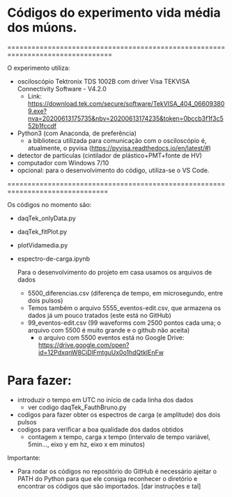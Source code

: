 # Códigos do experimento vida média dos múons.
================================================================================
  
O experimento utiliza:
 -  osciloscópio Tektronix TDS 1002B com driver Visa TEKVISA Connectivity Software - V4.2.0
	- Link: https://download.tek.com/secure/software/TekVISA_404_066093809.exe?nva=20200613175735&nbv=20200613174235&token=0bccb3f1f3c552b1fccdf
 - Python3 (com Anaconda, de preferência)
 	- a biblioteca utilizada para comunicação com o osciloscópio é, atualmente, o pyvisa (https://pyvisa.readthedocs.io/en/latest/#)
 - detector de particulas (cintilador de plástico+PMT+fonte de HV)
 - computador com Windows 7/10 
 - opcional: para o desenvolvimento do código, utiliza-se o VS Code. 

===============================================================================

Os códigos no momento são:
 - daqTek_onlyData.py
 - daqTek_fitPlot.py
 - plotVidamedia.py
 - espectro-de-carga.ipynb
	 
	Para o desenvolvimento do projeto em casa usamos os arquivos de dados
	 - 5500_diferencias.csv (diferença de tempo, em microsegundo, entre dois pulsos)
	 - Temos também o arquivo 5555_eventos-edit.csv, que armazena os dados já um pouco tratados (este está no GitHub)
	 - 99_eventos-edit.csv (99 waveforms com 2500 pontos cada uma; o arquivo com 5500 é muito grande e o github não aceita)
	    - o arquivo com 5500 eventos está no Google Drive: 
	    	https://drive.google.com/open?id=12PdxqnW8CiDlFmtguUx0o1hdQtklEnFw

	 
# Para fazer:
 - introduzir o tempo em UTC no início de cada linha dos dados
 	- ver codigo daqTek_FauthBruno.py
 - codigos para fazer obter os espectros de carga (e amplitude) dos dois pulsos 
 - codigos para verificar a boa qualidade dos dados obtidos
	- contagem x tempo,  carga x tempo (intervalo de tempo variável, 5min..., eixo y em hz, eixo x em minutos)


Importante:
 - Para rodar os códigos no repositório do GitHub é necessário ajeitar o PATH do Python para que ele consiga reconhecer o diretório e encontrar os códigos que são importados.
 [dar instruções e tal]
